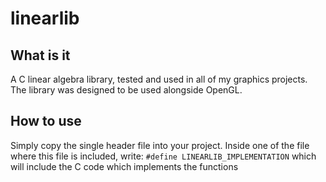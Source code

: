 # linearlib

## What is it 
A C linear algebra library, tested and used in all of my graphics projects. The library was 
designed to be used alongside OpenGL.

## How to use 
Simply copy the single header file into your project. Inside one of the file where this file is included, 
write: `#define LINEARLIB_IMPLEMENTATION` which will include the C code which implements the functions


